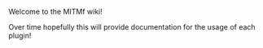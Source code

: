 Welcome to the MITMf wiki!

Over time hopefully this will provide documentation for the usage of each plugin!